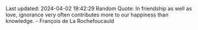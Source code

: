 Last updated: 2024-04-02 19:42:29
Random Quote: In friendship as well as love, ignorance very often contributes more to our happiness than knowledge. - François de La Rochefoucauld